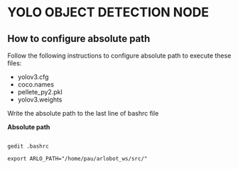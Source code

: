 # YOLO OBJECT DETECTION NODE

## How to configure absolute path

Follow the following instructions to configure absolute path to execute these files:

- yolov3.cfg
- coco.names
- pellete_py2.pkl
- yolov3.weights

Write the absolute path to the last line of bashrc file

**Absolute path**

```javascripts

gedit .bashrc

export ARLO_PATH="/home/pau/arlobot_ws/src/"

```

